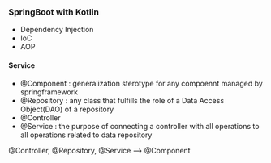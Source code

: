 ### SpringBoot with Kotlin
- Dependency Injection
- IoC
- AOP

#### Service
- @Component : generalization sterotype for any compoennt managed by springframework 
- @Repository : any class that fulfills the role of a Data Access Object(DAO) of a repository
- @Controller 
- @Service : the purpose of connecting a controller with all operations to all operations related to data repository

 @Controller, @Repository, @Service --> @Component
 
 
 


